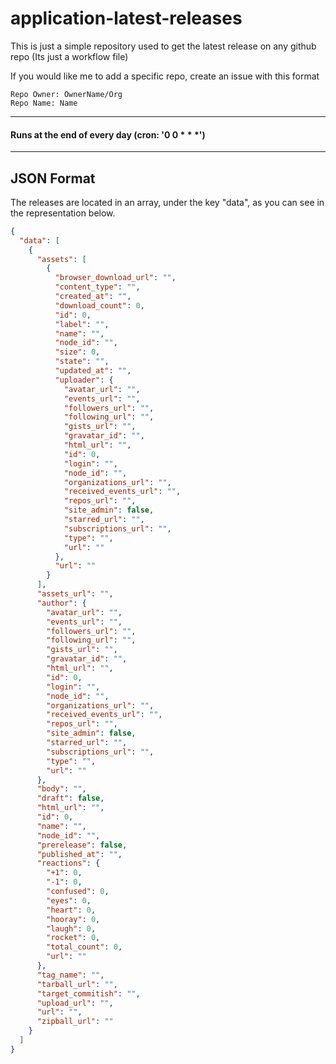 

# application-latest-releases

This is just a simple repository used to get the latest release on any github repo
(Its just a workflow file)

If you would like me to add a specific repo, create an issue with this format
```
Repo Owner: OwnerName/Org
Repo Name: Name
```

---
#### Runs at the end of every day (cron: '0 0 * * *')
---


## JSON Format
The releases are located in an array, under the key "data", as you can see in the representation below.

```json
{
  "data": [
    {
      "assets": [
        {
          "browser_download_url": "",
          "content_type": "",
          "created_at": "",
          "download_count": 0,
          "id": 0,
          "label": "",
          "name": "",
          "node_id": "",
          "size": 0,
          "state": "",
          "updated_at": "",
          "uploader": {
            "avatar_url": "",
            "events_url": "",
            "followers_url": "",
            "following_url": "",
            "gists_url": "",
            "gravatar_id": "",
            "html_url": "",
            "id": 0,
            "login": "",
            "node_id": "",
            "organizations_url": "",
            "received_events_url": "",
            "repos_url": "",
            "site_admin": false,
            "starred_url": "",
            "subscriptions_url": "",
            "type": "",
            "url": ""
          },
          "url": ""
        }
      ],
      "assets_url": "",
      "author": {
        "avatar_url": "",
        "events_url": "",
        "followers_url": "",
        "following_url": "",
        "gists_url": "",
        "gravatar_id": "",
        "html_url": "",
        "id": 0,
        "login": "",
        "node_id": "",
        "organizations_url": "",
        "received_events_url": "",
        "repos_url": "",
        "site_admin": false,
        "starred_url": "",
        "subscriptions_url": "",
        "type": "",
        "url": ""
      },
      "body": "",
      "draft": false,
      "html_url": "",
      "id": 0,
      "name": "",
      "node_id": "",
      "prerelease": false,
      "published_at": "",
      "reactions": {
        "+1": 0,
        "-1": 0,
        "confused": 0,
        "eyes": 0,
        "heart": 0,
        "hooray": 0,
        "laugh": 0,
        "rocket": 0,
        "total_count": 0,
        "url": ""
      },
      "tag_name": "",
      "tarball_url": "",
      "target_commitish": "",
      "upload_url": "",
      "url": "",
      "zipball_url": ""
    }
  ]
}
```
